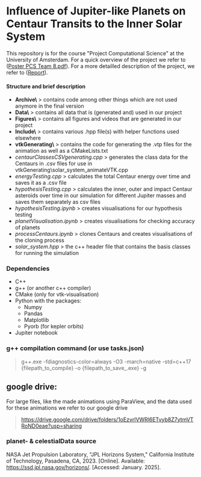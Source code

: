 # Influence of Jupiter-like Planets on Centaur Transits to the Inner Solar System
This repository is for the course "Project Computational Science" at the University of Amsterdam.
For a quick overview of the project we refer to ([Poster PCS Team 8.pdf](Poster%20PCS%20Team%208.pdf)). For a more detailled description of
the project, we refer to ([Report](Poster%20PCS%20Team%208.pdf)).

#### Structure and brief description
- __Archive\\__ > contains code among other things which are not used anymore in the final version
- __Data\\__ > contains all data that is (generated and) used in our project
- __Figures\\__ > contains all figures and videos that are generated in our project
- __Include\\__ > contains various .hpp file(s) with helper functions used elsewhere
- __vtkGenerating\\__ > contains the code for generating the .vtp files for the animation as well as a CMakeLists.txt
- _centaurClassesCSVgenerating.cpp_ > generates the class data for the Centaurs in .csv files for use in vtkGenerating\\solar_system_animateVTK.cpp 
- _energyTesting.cpp_ > calculates the total Centaur energy over time and saves it as a .csv file
- _hypothesisTesting.cpp_ > calculates the inner, outer and impact Centaur asteroids over time in our simulation
for different Jupiter masses and saves them separately as csv files
- _hypothesisTesting.ipynb_ > creates visualisations for our hypothesis testing
- _planetVisualisation.ipynb_ > creates visualisations for checking accuracy of planets
- _processCentaurs.ipynb_ > clones Centaurs and creates visualisations of the cloning process
- _solar\_system.hpp_ > the c++ header file that contains the basis classes for running the simulation

### Dependencies
- C++
- g++ (or another c++ compiler)
- CMake (only for vtk-visualisation)
- Python with the packages:
    - Numpy
    - Pandas
    - Matplotlib
    - Pyorb (for kepler orbits)
- Jupiter notebook

### g++ compilation command (or use tasks.json)
> g++.exe -fdiagnostics-color=always -O3 -march=native -std=c++17 {filepath_to_compile} -o {filepath_to_save_.exe} -g

## google drive:
For large files, like the made animations using ParaView, and the data used for these animations we refer to our google drive
> https://drive.google.com/drive/folders/1oEzvrlVWRl6ETvyb8Z7ytmVTRoND0eae?usp=sharing

### planet- & celestialData source
NASA Jet Propulsion Laboratory, "JPL Horizons System," California Institute of Technology, Pasadena, CA, 2023. [Online]. Available: https://ssd.jpl.nasa.gov/horizons/. [Accessed: January. 2025].
